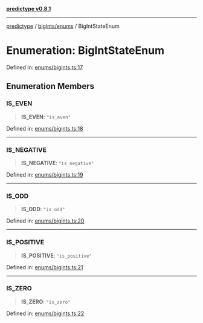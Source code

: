 [**predictype v0.8.1**](../../../README.md)

***

[predictype](../../../modules.md) / [bigints/enums](../README.md) / BigIntStateEnum

# Enumeration: BigIntStateEnum

Defined in: [enums/bigints.ts:17](https://github.com/maduhaime/predictype/blob/2310adbaccb6fbc00cdab8e345e79bd5b09e40f5/src/enums/bigints.ts#L17)

## Enumeration Members

### IS\_EVEN

> **IS\_EVEN**: `"is_even"`

Defined in: [enums/bigints.ts:18](https://github.com/maduhaime/predictype/blob/2310adbaccb6fbc00cdab8e345e79bd5b09e40f5/src/enums/bigints.ts#L18)

***

### IS\_NEGATIVE

> **IS\_NEGATIVE**: `"is_negative"`

Defined in: [enums/bigints.ts:19](https://github.com/maduhaime/predictype/blob/2310adbaccb6fbc00cdab8e345e79bd5b09e40f5/src/enums/bigints.ts#L19)

***

### IS\_ODD

> **IS\_ODD**: `"is_odd"`

Defined in: [enums/bigints.ts:20](https://github.com/maduhaime/predictype/blob/2310adbaccb6fbc00cdab8e345e79bd5b09e40f5/src/enums/bigints.ts#L20)

***

### IS\_POSITIVE

> **IS\_POSITIVE**: `"is_positive"`

Defined in: [enums/bigints.ts:21](https://github.com/maduhaime/predictype/blob/2310adbaccb6fbc00cdab8e345e79bd5b09e40f5/src/enums/bigints.ts#L21)

***

### IS\_ZERO

> **IS\_ZERO**: `"is_zero"`

Defined in: [enums/bigints.ts:22](https://github.com/maduhaime/predictype/blob/2310adbaccb6fbc00cdab8e345e79bd5b09e40f5/src/enums/bigints.ts#L22)
